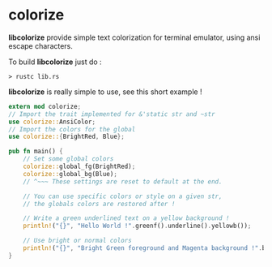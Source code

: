 colorize
========

__libcolorize__ provide simple text colorization for terminal emulator, using ansi escape characters.

To build __libcolorize__ just do :

```Shell
> rustc lib.rs
```

__libcolorize__ is really simple to use, see this short example !

```Rust
extern mod colorize;
// Import the trait implemented for &'static str and ~str
use colorize::AnsiColor;
// Import the colors for the global
use colorize::{BrightRed, Blue};

pub fn main() {
    // Set some global colors
    colorize::global_fg(BrightRed);
    colorize::global_bg(Blue);
    // ^~~~ These settings are reset to default at the end.

    // You can use specific colors or style on a given str,
    // the globals colors are restored after !

    // Write a green underlined text on a yellow background !
    println!("{}", "Hello World !".greenf().underline().yellowb());

    // Use bright or normal colors
    println!("{}", "Bright Green foreground and Magenta background !".b_greenf().magentab());
}

```
